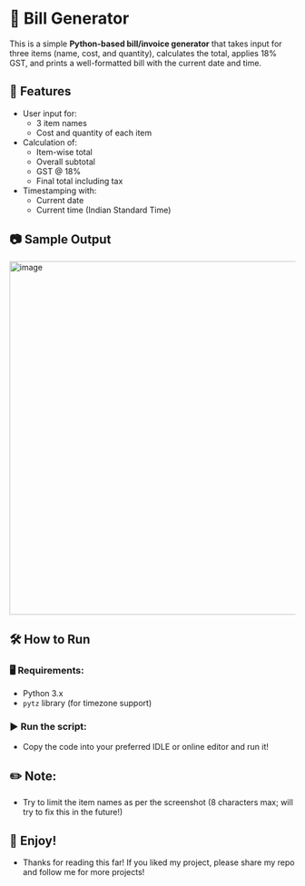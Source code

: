 # 🧾 Bill Generator

This is a simple **Python-based bill/invoice generator** that takes input for three items (name, cost, and quantity), calculates the total, applies 18% GST, and prints a well-formatted bill with the current date and time.


## 📌 Features

- User input for:
  - 3 item names
  - Cost and quantity of each item
- Calculation of:
  - Item-wise total
  - Overall subtotal
  - GST @ 18%
  - Final total including tax
- Timestamping with:
  - Current date
  - Current time (Indian Standard Time)


## 📷 Sample Output

<img width="784" height="623" alt="image" src="https://github.com/user-attachments/assets/ea724a20-d2da-4372-a03d-fec6947dac06" />


## 🛠 How to Run

### 🖥 Requirements:
- Python 3.x
- `pytz` library (for timezone support)

### ▶️ Run the script:
- Copy the code into your preferred IDLE or online editor and run it!

## ✏️ Note:
- Try to limit the item names as per the screenshot (8 characters max; will try to fix this in the future!)

## 🌱 Enjoy!
- Thanks for reading this far! If you liked my project, please share my repo and follow me for more projects!
